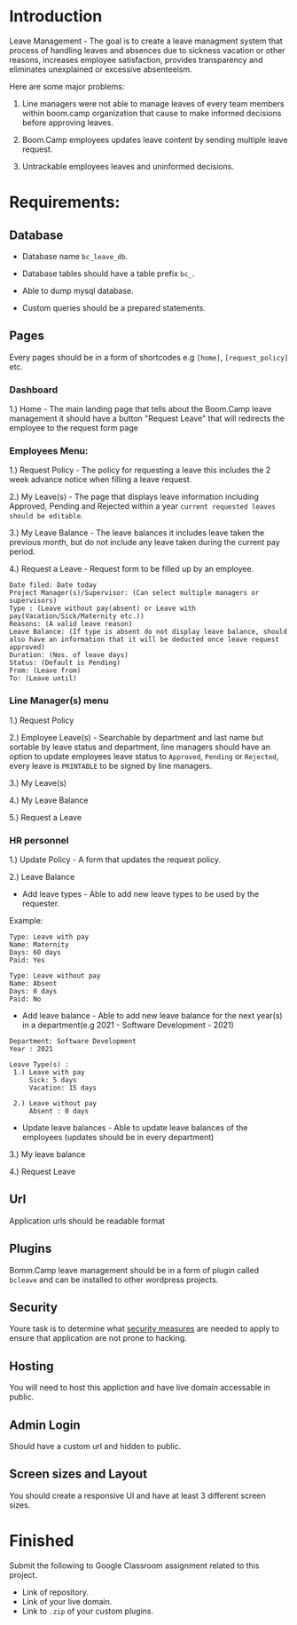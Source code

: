 # Introduction

Leave Management - The goal is to create a leave managment system that process of handling leaves and absences due to sickness vacation or other reasons, increases employee satisfaction, provides transparency and eliminates unexplained or excessive absenteeism.

Here are some major problems:

1. Line managers were not able to manage leaves of every team members within boom.camp organization that cause to make informed decisions before approving leaves.

2. Boom.Camp employees updates leave content by sending multiple leave request. 

3. Untrackable employees leaves and uninformed decisions.


# Requirements:

## Database

* Database name `bc_leave_db`.

* Database tables should have a table prefix `bc_`.

* Able to dump mysql database. 

* Custom queries should be a prepared statements.

## Pages

Every pages should be in a form of shortcodes e.g `[home]`, `[request_policy]` etc. 

### Dashboard

1.) Home - The main landing page that tells about the Boom.Camp leave management it should have a button "Request Leave" that will redirects the employee to the request form page


### Employees Menu:
	
1.) Request Policy - The policy for requesting a leave this includes the 2 week advance notice when filling a leave request.

2.) My Leave(s) - The page that displays leave information including Approved, Pending and Rejected within a year `current requested leaves should be editable`.

3.) My Leave Balance - The leave balances it includes leave taken the previous month, but do not include any leave taken during the current pay period.

4.) Request a Leave - Request form to be filled up by an employee.

```
Date filed: Date today 
Project Manager(s)/Supervisor: (Can select multiple managers or supervisors)
Type : (Leave without pay(absent) or Leave with pay(Vacation/Sick/Maternity etc.))
Reasons: (A valid leave reason)
Leave Balance: (If type is absent do not display leave balance, should also have an information that it will be deducted once leave request approved)
Duration: (Nos. of leave days)
Status: (Default is Pending)
From: (Leave from)
To: (Leave until)
```

### Line Manager(s) menu

1.) Request Policy

2.) Employee Leave(s) - Searchable by department and last name but sortable by leave status and department, line managers should have an option to update employees leave status to `Approved`, `Pending` or `Rejected`, every leave is `PRINTABLE` to be signed by line managers.

3.) My Leave(s)

4.) My Leave Balance 	

5.) Request a Leave


### HR personnel

1.) Update Policy - A form that updates the request policy.

2.) Leave Balance 

* Add leave types - Able to add new leave types to be used by the requester.

Example: 

```
Type: Leave with pay
Name: Maternity
Days: 60 days
Paid: Yes

Type: Leave without pay
Name: Absent
Days: 0 days
Paid: No
```

* Add leave balance - Able to add new leave balance for the next year(s) in a department(e.g 2021 - Software Development - 2021)

```
Department: Software Development
Year : 2021

Leave Type(s) :
 1.) Leave with pay 
     Sick: 5 days
     Vacation: 15 days
     
 2.) Leave without pay
     Absent : 0 days
```

* Update leave balances - Able to update leave balances of the employees (updates should be in every department)
		
3.) My leave balance 	

4.) Request Leave


## Url

Application urls should be readable format

## Plugins

Bomm.Camp leave management should be in a form of plugin called `bcleave` and can be installed to other wordpress projects.

## Security

Youre task is to determine what [security measures](https://secure.wphackedhelp.com/blog/wordpress-security-checklist-guide/) are needed to apply to ensure that application are not prone to hacking.

## Hosting

You will need to host this appliction and have live domain accessable in public.

## Admin Login

Should have a custom url and hidden to public.

## Screen sizes and Layout

You should create a responsive UI and have at least 3 different screen sizes.

# Finished

Submit the following to Google Classroom assignment related to this project.

* Link of repository.
* Link of your live domain.
* Link to `.zip` of your custom plugins.

